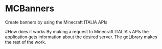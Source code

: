 # MCBanners
Create banners by using the Minecraft ITALIA APIs

#How does it works
By making a request to Minecraft ITALIA's APIs the application gets information about the desired server.
The gdLibrary makes the rest of the work.
